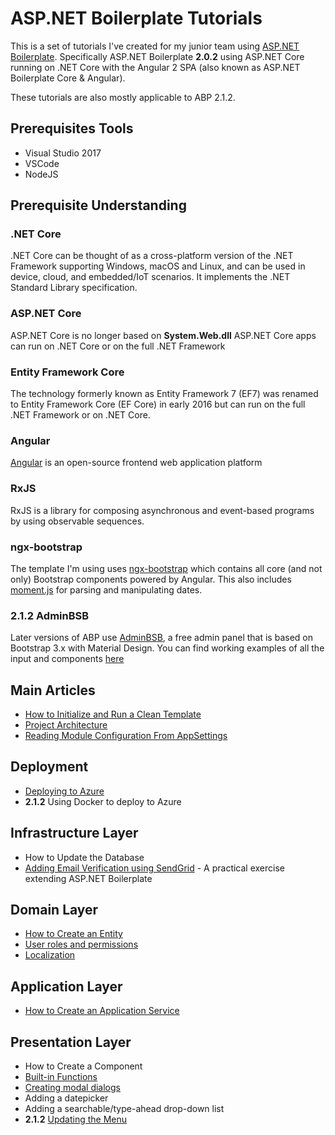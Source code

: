 # ASP\.NET Boilerplate Tutorials
This is a set of tutorials I've created for my junior team using [ASP\.NET Boilerplate](https://www.aspnetboilerplate.com). Specifically ASP\.NET Boilerplate __2.0.2__ using ASP\.NET Core running on \.NET Core with the Angular 2 SPA (also known as ASP\.NET Boilerplate Core & Angular).

These tutorials are also mostly applicable to ABP 2.1.2.

## Prerequisites Tools
* Visual Studio 2017
* VSCode
* NodeJS

## Prerequisite Understanding
### \.NET Core
\.NET Core can be thought of as a cross-platform version of the \.NET Framework supporting Windows, macOS and Linux, and can be used in device, cloud, and embedded/IoT scenarios. It implements the \.NET Standard Library specification.

### ASP\.NET Core
ASP\.NET Core is no longer based on __System.Web.dll__
ASP\.NET Core apps can run on \.NET Core or on the full \.NET Framework

### Entity Framework Core
The technology formerly known as Entity Framework 7 (EF7) was renamed to Entity Framework Core (EF Core) in early 2016 but can run on the full \.NET Framework or on \.NET Core.

### Angular
[Angular](http://angular.io) is an open-source frontend web application platform

### RxJS
RxJS is a library for composing asynchronous and event-based programs by using observable sequences.

### ngx-bootstrap
The template I'm using uses [ngx-bootstrap](http://valor-software.com/ngx-bootstrap/#/) which contains all core (and not only) Bootstrap components powered by Angular. This also includes [moment.js](http://momentjs.com/) for parsing and manipulating dates.

### __2.1.2__ AdminBSB
Later versions of ABP use [AdminBSB](https://github.com/gurayyarar/AdminBSBMaterialDesign), a free admin panel that is based on Bootstrap 3.x with Material Design. You can find working examples of all the input and components [here](https://gurayyarar.github.io/AdminBSBMaterialDesign/index.html)

## Main Articles
* [How to Initialize and Run a Clean Template](cleantemplate.md)
* [Project Architecture](projectarchitecture.md)
* [Reading Module Configuration From AppSettings](moduleconfig.md)

## Deployment
* [Deploying to Azure](deployment.md)
* __2.1.2__ Using Docker to deploy to Azure

## Infrastructure Layer
* How to Update the Database
* [Adding Email Verification using SendGrid](emailverification.md) - A practical exercise extending ASP\.NET Boilerplate

## Domain Layer
* [How to Create an Entity](entity.md)
* [User roles and permissions](usermanager.md)
* [Localization](localization.md)

## Application Layer
* [How to Create an Application Service](applicationservice.md)

## Presentation Layer
* How to Create a Component
* [Built-in Functions](angularbuiltin.md)
* [Creating modal dialogs](modals.md)
* Adding a datepicker
* Adding a searchable/type-ahead drop-down list
* __2.1.2__ [Updating the Menu](menu212.md)